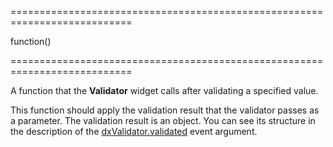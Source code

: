 <!--**
/*-------------------------------------------
    Auto-generated file. Do not modify.
-------------------------------------------

**-->
===========================================================================
<!--type-->function()<!--/type-->
===========================================================================

<!--shortDescription-->
A function that the **Validator** widget calls after validating a specified value. 
<!--/shortDescription-->

<!--fullDescription-->
This function should apply the validation result that the validator passes as a parameter. The validation result is an object. You can see its structure in the description of the [dxValidator.validated](/Documentation/ApiReference/UI_Widgets/dxValidator/Events/#validated) event argument.
<!--/fullDescription-->